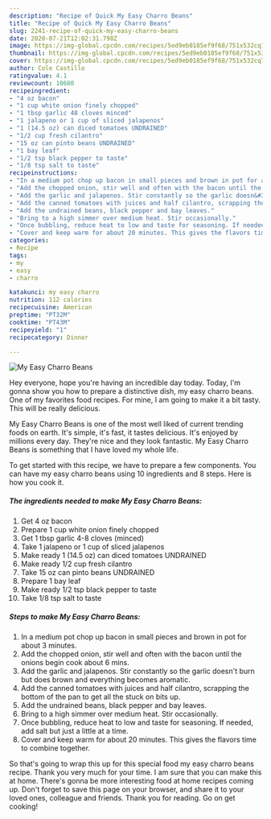 ```yaml
---
description: "Recipe of Quick My Easy Charro Beans"
title: "Recipe of Quick My Easy Charro Beans"
slug: 2241-recipe-of-quick-my-easy-charro-beans
date: 2020-07-21T12:02:31.798Z
image: https://img-global.cpcdn.com/recipes/5ed9eb0185ef9f68/751x532cq70/my-easy-charro-beans-recipe-main-photo.jpg
thumbnail: https://img-global.cpcdn.com/recipes/5ed9eb0185ef9f68/751x532cq70/my-easy-charro-beans-recipe-main-photo.jpg
cover: https://img-global.cpcdn.com/recipes/5ed9eb0185ef9f68/751x532cq70/my-easy-charro-beans-recipe-main-photo.jpg
author: Cole Castillo
ratingvalue: 4.1
reviewcount: 10680
recipeingredient:
- "4 oz bacon"
- "1 cup white onion finely chopped"
- "1 tbsp garlic 48 cloves minced"
- "1 jalapeno or 1 cup of sliced jalapenos"
- "1 (14.5 oz) can diced tomatoes UNDRAINED"
- "1/2 cup fresh cilantro"
- "15 oz can pinto beans UNDRAINED"
- "1 bay leaf"
- "1/2 tsp black pepper to taste"
- "1/8 tsp salt to taste"
recipeinstructions:
- "In a medium pot chop up bacon in small pieces and brown in pot for about 3 minutes."
- "Add the chopped onion, stir well and often with the bacon until the onions begin cook about 6 mins."
- "Add the garlic and jalapenos. Stir constantly so the garlic doesn&#39;t burn but does brown and everything becomes aromatic."
- "Add the canned tomatoes with juices and half cilantro, scrapping the bottom of the pan to get all the stuck on bits up."
- "Add the undrained beans, black pepper and bay leaves."
- "Bring to a high simmer over medium heat. Stir occasionally."
- "Once bubbling, reduce heat to low and taste for seasoning. If needed, add salt but just a little at a time."
- "Cover and keep warm for about 20 minutes. This gives the flavors time to combine together."
categories:
- Recipe
tags:
- my
- easy
- charro

katakunci: my easy charro 
nutrition: 112 calories
recipecuisine: American
preptime: "PT32M"
cooktime: "PT43M"
recipeyield: "1"
recipecategory: Dinner

---
```



![My Easy Charro Beans](https://img-global.cpcdn.com/recipes/5ed9eb0185ef9f68/751x532cq70/my-easy-charro-beans-recipe-main-photo.jpg)

Hey everyone, hope you're having an incredible day today. Today, I'm gonna show you how to prepare a distinctive dish, my easy charro beans. One of my favorites food recipes. For mine, I am going to make it a bit tasty. This will be really delicious.



My Easy Charro Beans is one of the most well liked of current trending foods on earth. It's simple, it's fast, it tastes delicious. It's enjoyed by millions every day. They're nice and they look fantastic. My Easy Charro Beans is something that I have loved my whole life.


To get started with this recipe, we have to prepare a few components. You can have my easy charro beans using 10 ingredients and 8 steps. Here is how you cook it.

<!--inarticleads1-->

##### The ingredients needed to make My Easy Charro Beans:

1. Get 4 oz bacon
1. Prepare 1 cup white onion finely chopped
1. Get 1 tbsp garlic 4-8 cloves (minced)
1. Take 1 jalapeno or 1 cup of sliced jalapenos
1. Make ready 1 (14.5 oz) can diced tomatoes UNDRAINED
1. Make ready 1/2 cup fresh cilantro
1. Take 15 oz can pinto beans UNDRAINED
1. Prepare 1 bay leaf
1. Make ready 1/2 tsp black pepper to taste
1. Take 1/8 tsp salt to taste




<!--inarticleads2-->

##### Steps to make My Easy Charro Beans:

1. In a medium pot chop up bacon in small pieces and brown in pot for about 3 minutes.
1. Add the chopped onion, stir well and often with the bacon until the onions begin cook about 6 mins.
1. Add the garlic and jalapenos. Stir constantly so the garlic doesn&#39;t burn but does brown and everything becomes aromatic.
1. Add the canned tomatoes with juices and half cilantro, scrapping the bottom of the pan to get all the stuck on bits up.
1. Add the undrained beans, black pepper and bay leaves.
1. Bring to a high simmer over medium heat. Stir occasionally.
1. Once bubbling, reduce heat to low and taste for seasoning. If needed, add salt but just a little at a time.
1. Cover and keep warm for about 20 minutes. This gives the flavors time to combine together.




So that's going to wrap this up for this special food my easy charro beans recipe. Thank you very much for your time. I am sure that you can make this at home. There's gonna be more interesting food at home recipes coming up. Don't forget to save this page on your browser, and share it to your loved ones, colleague and friends. Thank you for reading. Go on get cooking!
